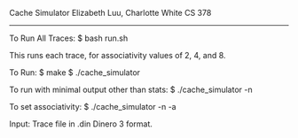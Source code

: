 Cache Simulator
Elizabeth Luu, Charlotte White
CS 378

-----------------------

To Run All Traces:
$ bash run.sh

This runs each trace, for associativity values of 2, 4, and 8.


To Run:
$ make
$ ./cache_simulator <trace>

To run with minimal output other than stats:
$ ./cache_simulator <trace> -n

To set associativity:
$ ./cache_simulator <trace> -n -a <associativity>

Input:
Trace file in .din Dinero 3 format.
